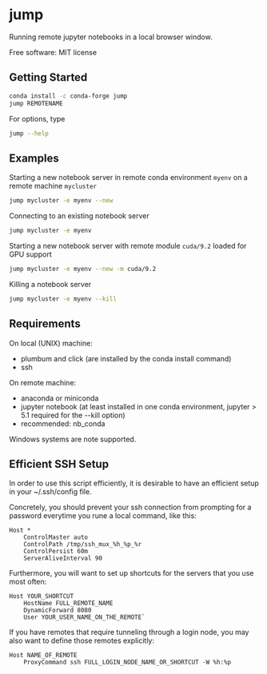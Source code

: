 
jump
====

Running remote jupyter notebooks in a local browser window.

Free software: MIT license


Getting Started
---------------

```bash
conda install -c conda-forge jump
jump REMOTENAME
```

For options, type
```bash
jump --help
```

Examples
--------

Starting a new notebook server in remote conda environment `myenv` on a remote machine `mycluster`
```bash
jump mycluster -e myenv --new
```

Connecting to an existing notebook server
```bash
jump mycluster -e myenv
```

Starting a new notebook server with remote module `cuda/9.2` loaded for GPU support
```bash
jump mycluster -e myenv --new -m cuda/9.2
```

Killing a notebook server
```bash
jump mycluster -e myenv --kill
```

Requirements
------------

On local (UNIX) machine:
- plumbum and click (are installed by the conda install command)
- ssh

On remote machine:
- anaconda or miniconda
- jupyter notebook (at least installed in one conda environment, jupyter > 5.1 required for the --kill option)
- recommended: nb_conda

Windows systems are note supported.

Efficient SSH Setup
-------------------

In order to use this script efficiently, it is desirable to have
an efficient setup in your ~/.ssh/config file.

Concretely, you should prevent your ssh connection from prompting for
a password everytime you rune a local command, like this:

```
Host *
    ControlMaster auto
    ControlPath /tmp/ssh_mux_%h_%p_%r
    ControlPersist 60m
    ServerAliveInterval 90
```

Furthermore, you will want to set up shortcuts for the servers that
you use most often:

```
Host YOUR_SHORTCUT
    HostName FULL_REMOTE_NAME
    DynamicForward 8080
    User YOUR_USER_NAME_ON_THE_REMOTE`
```

If you have remotes that require tunneling through a login node,
you may also want to define those remotes explicitly:

```
Host NAME_OF_REMOTE
    ProxyCommand ssh FULL_LOGIN_NODE_NAME_OR_SHORTCUT -W %h:%p
```


